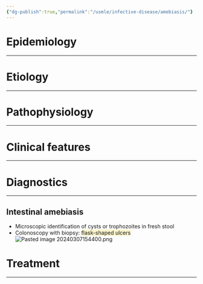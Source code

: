 ```yaml
---
{"dg-publish":true,"permalink":"/usmle/infective-disease/amebiasis/"}
---
```


# Epidemiology
---


# Etiology
---


# Pathophysiology
---


# Clinical features
---


# Diagnostics
---
## Intestinal amebiasis
- Microscopic identification of cysts or trophozoites in fresh stool
- Colonoscopy with biopsy: <span style="background:rgba(240, 200, 0, 0.2)">flask-shaped ulcers</span>![Pasted image 20240307154400.png](/img/user/appendix/Pasted%20image%2020240307154400.png)

# Treatment
---



